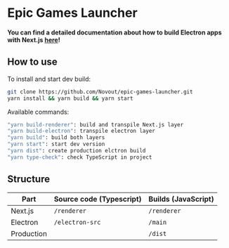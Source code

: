 # Epic Games Launcher

**You can find a detailed documentation about how to build Electron apps with Next.js [here](https://leo.im/2017/electron-next)!**

## How to use

To install and start dev build:

```bash
git clone https://github.com/Novout/epic-games-launcher.git
yarn install && yarn build && yarn start
```
Available commands:
```bash
"yarn build-renderer": build and transpile Next.js layer
"yarn build-electron": transpile electron layer
"yarn build": build both layers
"yarn start": start dev version
"yarn dist": create production elctron build
"yarn type-check": check TypeScript in project
```

## Structure

| Part       | Source code (Typescript) | Builds (JavaScript) |
| ---------- | ------------------------ | ------------------- |
| Next.js    | `/renderer`              | `/renderer`         |
| Electron   | `/electron-src`          | `/main`             |
| Production |                          | `/dist`             |
